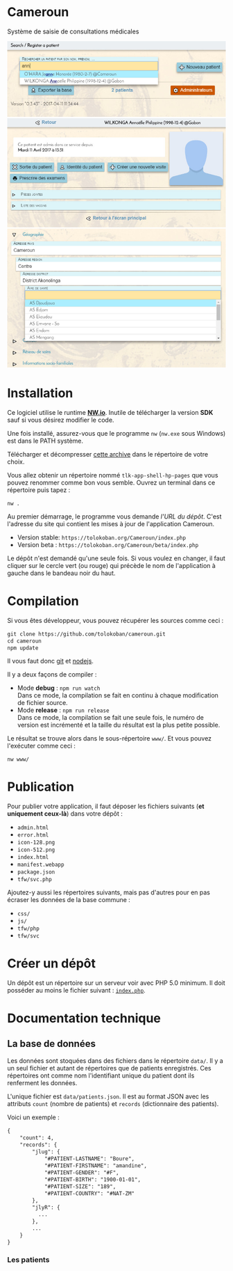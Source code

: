 # Cameroun

Système de saisie de consultations médicales

![Screenshot 1](img/scr-1.jpg)
![Screenshot 2](img/scr-2.jpg)
![Screenshot 3](img/scr-3.jpg)

# Installation

Ce logiciel utilise le runtime __[NW.io](https://nwjs.io/)__. Inutile de télécharger la version __SDK__ sauf si vous désirez modifier le code.

Une fois installé, assurez-vous que le programme `nw` (`nw.exe` sous Windows) est dans le PATH système.

Télécharger et décompresser [cette archive](https://github.com/tolokoban/tlk-app-shell/archive/gh-pages.zip) dans le répertoire de votre choix.

Vous allez obtenir un répertoire nommé `tlk-app-shell-hp-pages` que vous pouvez renommer comme bon vous semble.
Ouvrez un terminal dans ce répertoire puis tapez :
```
nw .
```

Au premier démarrage, le programme vous demande _l'URL du dépôt_.
C'est l'adresse du site qui contient les mises à jour de l'application Cameroun.
* Version stable: `https://tolokoban.org/Cameroun/index.php`
* Version beta : `https://tolokoban.org/Cameroun/beta/index.php`

Le dépôt n'est demandé qu'une seule fois. Si vous voulez en changer, il faut cliquer sur le cercle vert (ou rouge) qui précède le nom de l'application à gauche dans le bandeau noir du haut.

# Compilation

Si vous êtes développeur, vous pouvez récupérer les sources comme ceci :
```
git clone https://github.com/tolokoban/cameroun.git
cd cameroun
npm update
```

Il vous faut donc [git](https://git-scm.com/) et [nodejs](https://nodejs.org).

Il y a deux façons de compiler :
* Mode __debug__ : `npm run watch`  
  Dans ce mode, la compilation se fait en continu à chaque modification de fichier source.
* Mode __release__ : `npm run release`  
  Dans ce mode, la compilation se fait une seule fois, le numéro de version est incrémenté et la taille du résultat est la plus petite possible.

Le résultat se trouve alors dans le sous-répertoire `www/`.
Et vous pouvez l'exécuter comme ceci :
```
nw www/
```

# Publication

Pour publier votre application, il faut déposer les fichiers suivants (__et uniquement ceux-là__) dans votre dépôt :
* `admin.html`
* `error.html`
* `icon-128.png`
* `icon-512.png`
* `index.html`
* `manifest.webapp`
* `package.json`
* `tfw/svc.php`

Ajoutez-y aussi les répertoires suivants, mais pas d'autres pour en pas écraser les données de la base commune :
* `css/`
* `js/`
* `tfw/php`
* `tfw/svc`

# Créer un dépôt

Un dépôt est un répertoire sur un serveur voir avec PHP 5.0 minimum.
Il doit posséder au moins le fichier suivant : [`index.php`](src/index.php).

# Documentation technique

## La base de données

Les données sont stoquées dans des fichiers dans le répertoire `data/`.
Il y a un seul fichier et autant de répertoires que de patients enregistrés.
Ces répertoires ont comme nom l'identifiant unique du patient dont ils
renferment les données.

L'unique fichier est `data/patients.json`. Il est au format JSON avec les attributs `count` (nombre de patients) et `records` (dictionnaire des patients).

Voici un exemple :
```
{
    "count": 4,
    "records": {
        "jlug": {
            "#PATIENT-LASTNAME": "Boure",
            "#PATIENT-FIRSTNAME": "amandine",
            "#PATIENT-GENDER": "#F",
            "#PATIENT-BIRTH": "1900-01-01",
            "#PATIENT-SIZE": "189",
            "#PATIENT-COUNTRY": "#NAT-ZM"
        },
        "jlyR": {
          ...
        },
        ...
    }
}
```

### Les patients



